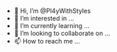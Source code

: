 - 👋 Hi, I’m @Pl4yWithStyles
- 👀 I’m interested in ...
- 🌱 I’m currently learning ...
- 💞️ I’m looking to collaborate on ...
- 📫 How to reach me ...

<!---
Pl4yWithStyles/Pl4yWithStyles is a ✨ special ✨ repository because its `README.md` (this file) appears on your GitHub profile.
You can click the Preview link to take a look at your changes.
--->
